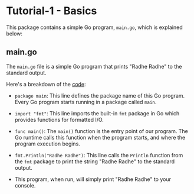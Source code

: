 # Tutorial-1 - Basics

This package contains a simple Go program, `main.go`, which is explained below:

## main.go

The `main.go` file is a simple Go program that prints "Radhe Radhe" to the standard output.

Here's a breakdown of the [code](main.go):

- `package main`: This line defines the package name of this Go program. Every Go program starts running in a package called `main`.

- `import "fmt"`: This line imports the built-in `fmt` package in Go which provides functions for formatted I/O.

- `func main()`: The `main()` function is the entry point of our program. The Go runtime calls this function when the program starts, and where the program execution begins.

- `fmt.Println("Radhe Radhe")`: This line calls the `Println` function from the `fmt` package to print the string "Radhe Radhe" to the standard output.

- This program, when run, will simply print "Radhe Radhe" to your console.


